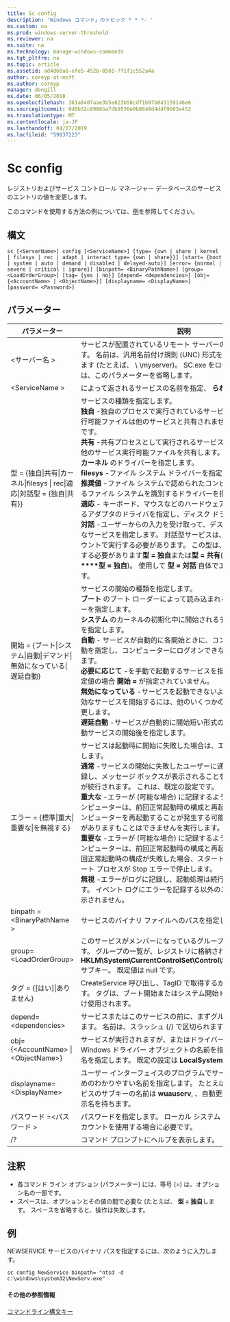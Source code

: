 ```yaml
---
title: Sc config
description: 'Windows コマンド」のトピック * * *- '
ms.custom: na
ms.prod: windows-server-threshold
ms.reviewer: na
ms.suite: na
ms.technology: manage-windows-commands
ms.tgt_pltfrm: na
ms.topic: article
ms.assetid: ad4d68a6-efe5-452b-8501-7f1f1c552a4a
author: coreyp-at-msft
ms.author: coreyp
manager: dongill
ms.date: 06/05/2018
ms.openlocfilehash: 361a8407aae3b5e823b58cd71b97b043159146e6
ms.sourcegitcommit: 0d0b32c8986ba7db9536e0b8648d4ddf9b03e452
ms.translationtype: MT
ms.contentlocale: ja-JP
ms.lasthandoff: 04/17/2019
ms.locfileid: "59837223"
---
```

# <a name="sc-config"></a>Sc config



レジストリおよびサービス コントロール マネージャー データベースのサービスのエントリの値を変更します。

このコマンドを使用する方法の例については、[例](#BKMK_examples)を参照してください。

## <a name="syntax"></a>構文

```
sc [<ServerName>] config [<ServiceName>] [type= {own | share | kernel | filesys | rec | adapt | interact type= {own | share}}] [start= {boot | system | auto | demand | disabled | delayed-auto}] [error= {normal | severe | critical | ignore}] [binpath= <BinaryPathName>] [group= <LoadOrderGroup>] [tag= {yes | no}] [depend= <dependencies>] [obj= {<AccountName> | <ObjectName>}] [displayname= <DisplayName>] [password= <Password>]
```

## <a name="parameters"></a>パラメーター

|パラメーター|説明|
|---------|-----------|
|\<サーバー名 >|サービスが配置されているリモート サーバーの名前を指定します。 名前は、汎用名前付け規則 (UNC) 形式を使用する必要があります (たとえば、 \\ \\myserver)。 SC.exe をローカルで実行するには、このパラメーターを省略します。|
|\<ServiceName >|によって返されるサービスの名前を指定、 **られて** 操作します。|
|型 = {独自\|共有\|カーネル\|filesys \| rec\|適応\|対話型 = {独自\|共有}} | サービスの種類を指定します。</br>**独自** -独自のプロセスで実行されているサービスを指定します。 実行可能ファイルは他のサービスと共有されません。 これが既定値です。</br>**共有** -共有プロセスとして実行されるサービスを指定します。 その他のサービス実行可能ファイルを共有します。</br>**カーネル** のドライバーを指定します。</br>**filesys** -ファイル システム ドライバーを指定します。</br>**推奨値** -ファイル システムで認められたコンピューターで使用されるファイル システムを識別するドライバーを指定します。</br>**適応** - キーボード、マウスなどのハードウェア デバイスを識別するアダプタのドライバを指定し、ディスク ドライブします。</br>**対話** -ユーザーからの入力を受け取って、デスクトップと対話可能なサービスを指定します。 対話型サービスは、LocalSystem アカウントで実行する必要があります。 この型は、組み合わせて使用する必要があります**型 = 独自**または**型 = 共有**(たとえば、**型 = 対話****型 = 独自**)。 使用して **型 = 対話** 自体でエラーが生成されます。|
|開始 = {ブート\|システム\|自動\|デマンド\|無効になっている\|遅延自動}|サービスの開始の種類を指定します。</br>**ブート** のブート ローダーによって読み込まれるデバイス ドライバーを指定します。</br>**システム** のカーネルの初期化中に開始されるデバイス ドライバーを指定します。</br>**自動** - サービスが自動的に各開始ときに、コンピューターの再起動を指定し、コンピューターにログオンできない場合でも実行できます。</br>**必要に応じて** -を手動で起動するサービスを指定します。 これは既定値の場合 **開始 =** が指定されていません。</br>**無効になっている** -サービスを起動できないように指定します。 無効なサービスを開始するには、他のいくつかの値に開始の種類を変更します。</br>**遅延自動** -サービスが自動的に開始短い形式の時刻が、その他の自動サービスの開始後を指定します。|
|エラー = {標準\|重大\|重要な\|を無視する}|サービスは起動時に開始に失敗した場合は、エラーの重大度を指定します。</br>**通常** -サービスの開始に失敗したユーザーに通知エラーをログに記録し、メッセージ ボックスが表示されることを指定します。 起動が続行されます。 これは、既定の設定です。</br>**重大な** -エラーが (可能な場合) に記録するように指定します。 コンピューターは、前回正常起動時の構成と再起動を試みます。 コンピューターを再起動することが発生する可能性がサービス可能性がありますもことはできませんを実行します。</br>**重要な** -エラーが (可能な場合) に記録するように指定します。 コンピューターは、前回正常起動時の構成と再起動を試みます。 前回正常起動時の構成が失敗した場合、スタートアップも失敗し、ブート プロセスが Stop エラーで停止します。</br>**無視** -エラーがログに記録し、起動処理は続行するように指定します。 イベント ログにエラーを記録する以外のユーザーに通知は表示されません。|
|binpath = \<BinaryPathName >|サービスのバイナリ ファイルへのパスを指定します。|
|group= \<LoadOrderGroup>|このサービスがメンバーになっているグループの名前を指定します。 グループの一覧が、レジストリに格納されている、 **HKLM\System\CurrentControlSet\Control\ServiceGroupOrder** サブキー。 既定値は null です。|
|タグ = {[はい]\|ありません}|CreateService 呼び出し、TagID で取得するかどうかを指定します。 タグは、ブート開始またはシステム開始ドライバーに対してだけ使用されます。|
|depend= \<dependencies>|サービスまたはこのサービスの前に、まずグループの名前を指定します。 名前は、スラッシュ (/) で区切られます。|
|obj= {\<AccountName> \| \<ObjectName>}|サービスが実行されますが、またはドライバーを実行する Windows ドライバー オブジェクトの名前を指定するアカウントの名を指定します。 既定の設定は **LocalSystem**します。|
|displayname= \<DisplayName>|ユーザー インターフェイスのプログラムでサービスを識別するためのわかりやすい名前を指定します。 たとえば、1 つの特定のサービスのサブキーの名前は **wuauserv**, 、自動更新のわかりやすい表示名を持ちます。|
|パスワード =\<パスワード >|パスワードを指定します。 ローカル システム アカウント以外のアカウントを使用する場合に必要です。|
|/?|コマンド プロンプトにヘルプを表示します。|

## <a name="remarks"></a>注釈

-   各コマンド ライン オプション (パラメーター) には、等号 (=) は、オプション名の一部です。
-   スペースは、オプションとその値の間で必要な (たとえば、 **型 = 独自**します。 スペースを省略すると、操作は失敗します。

## <a name="BKMK_examples"></a>例

NEWSERVICE サービスのバイナリ パスを指定するには、次のように入力します。
```
sc config NewService binpath= "ntsd -d c:\windows\system32\NewServ.exe"
```

#### <a name="additional-references"></a>その他の参照情報

[コマンドライン構文キー](command-line-syntax-key.md)